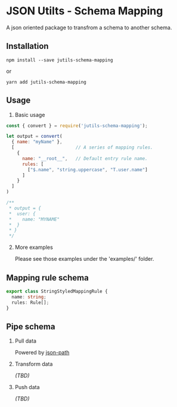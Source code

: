 # JSON Utilts - Schema Mapping

A json oriented package to transfrom a schema to another schema.

## Installation

`npm install --save jutils-schema-mapping`

or

`yarn add jutils-schema-mapping`

## Usage

1. Basic usage
```javascript
const { convert } = require('jutils-schema-mapping');

let output = convert(
  { name: "myName" },
  [                       // A series of mapping rules.
    {
      name: "__root__",   // Default entry rule name.
      rules: [
        ["$.name", "string.uppercase", "T.user.name"]
      ]
    }
  ]
)

/**
 * output = {
 *  user: {
 *    name: "MYNAME" 
 *  }
 * }
 */
```

2. More examples

    Please see those examples under the 'examples/' folder.

## Mapping rule schema
```typescript
export class StringStyledMappingRule {
  name: string;
  rules: Rule[];
}
```

## Pipe schema
1. Pull data

    Powered by [json-path](https://github.com/dchester/jsonpath)
  
2. Transform data
    
    *(TBD)*
3. Push data

    *(TBD)*